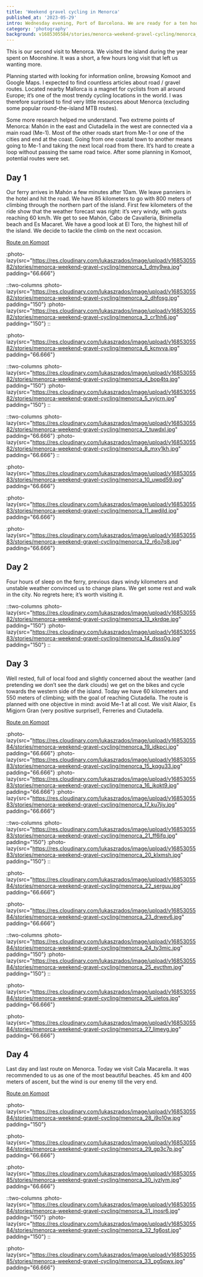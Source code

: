 ```yaml
---
title: 'Weekend gravel cycling in Menorca'
published_at: '2023-05-29'
intro: Wednesday evening, Port of Barcelona. We are ready for a ten hour long ferry ride. After locking the bicycles, we try to make ourselves comfortable in the seats and get some sleep. We have four days in Menorca ahead of us. According to the forecast they will be very windy, cloudy and rainy.
category: 'photography'
background: v1685305584/stories/menorca-weekend-gravel-cycling/menorca_23_drwev6.jpg
---
```


This is our second visit to Menorca. We visited the island during the year spent on Moonshine. It was a short, a few hours long visit that left us wanting more.

Planning started with looking for information online, browsing Komoot and Google Maps. I expected to find countless articles about road / gravel routes. Located nearby Mallorca is a magnet for cyclists from all around Europe; it’s one of the most trendy cycling locations in the world. I was therefore surprised to find very little resources about Menorca (excluding some popular round-the-island MTB routes). 

Some more research helped me understand. Two extreme points of Menorca: Mahón in the east and Ciutadella in the west are connected via a main road (Me-1). Most of the other roads start from Me-1 or one of the cities and end at the coast. Going from one coastal town to another means going to Me-1 and taking the next local road from there. It’s hard to create a loop without passing the same road twice. After some planning in Komoot, potential routes were set. 

## Day 1

Our ferry arrives in Mahón a few minutes after 10am. We leave panniers in the hotel and hit the road. We have 85 kilometers to go with 800 meters of climbing through the northern part of the island. First few kilometers of the ride show that the weather forecast was right: it’s very windy, with gusts reaching 60 km/h. We get to see Mahón, Cabo de Cavalleria, Binimella beach and Es Macaret. We have a good look at El Toro, the highest hill of the island. We decide to tackle the climb on the next occasion. 

[Route on Komoot](https://www.komoot.com/tour/1123910116?share_token=a2n8RQQtJrVAmEAoDtphDhVwlcmaIgWIT0WhP25fGGClbXlwt8&ref=wtd)

:photo-lazy{src="https://res.cloudinary.com/lukaszrados/image/upload/v1685305582/stories/menorca-weekend-gravel-cycling/menorca_1_dmy9wa.jpg" padding="66.666"}

::two-columns
:photo-lazy{src="https://res.cloudinary.com/lukaszrados/image/upload/v1685305582/stories/menorca-weekend-gravel-cycling/menorca_2_dhfosg.jpg" padding="150"}
:photo-lazy{src="https://res.cloudinary.com/lukaszrados/image/upload/v1685305582/stories/menorca-weekend-gravel-cycling/menorca_3_cr1hh6.jpg" padding="150"}
::

:photo-lazy{src="https://res.cloudinary.com/lukaszrados/image/upload/v1685305582/stories/menorca-weekend-gravel-cycling/menorca_6_kcnvva.jpg" padding="66.666"}

::two-columns
:photo-lazy{src="https://res.cloudinary.com/lukaszrados/image/upload/v1685305582/stories/menorca-weekend-gravel-cycling/menorca_4_bop4tq.jpg" padding="150"}
:photo-lazy{src="https://res.cloudinary.com/lukaszrados/image/upload/v1685305582/stories/menorca-weekend-gravel-cycling/menorca_5_vyjcrn.jpg" padding="150"}
::

::two-columns
:photo-lazy{src="https://res.cloudinary.com/lukaszrados/image/upload/v1685305582/stories/menorca-weekend-gravel-cycling/menorca_7_tuwdxl.jpg" padding="66.666"}
:photo-lazy{src="https://res.cloudinary.com/lukaszrados/image/upload/v1685305582/stories/menorca-weekend-gravel-cycling/menorca_8_mxy1kh.jpg" padding="66.666"}
::

:photo-lazy{src="https://res.cloudinary.com/lukaszrados/image/upload/v1685305583/stories/menorca-weekend-gravel-cycling/menorca_10_uwpd59.jpg" padding="66.666"}

:photo-lazy{src="https://res.cloudinary.com/lukaszrados/image/upload/v1685305583/stories/menorca-weekend-gravel-cycling/menorca_11_awdjld.jpg" padding="66.666"}

:photo-lazy{src="https://res.cloudinary.com/lukaszrados/image/upload/v1685305583/stories/menorca-weekend-gravel-cycling/menorca_12_r6o7q8.jpg" padding="66.666"}

## Day 2

Four hours of sleep on the ferry, previous days windy kilometers and unstable weather convinced us to change plans. We get some rest and walk in the city. No regrets here; it’s worth visiting it.

::two-columns
:photo-lazy{src="https://res.cloudinary.com/lukaszrados/image/upload/v1685305582/stories/menorca-weekend-gravel-cycling/menorca_13_xkrdqe.jpg" padding="150"}
:photo-lazy{src="https://res.cloudinary.com/lukaszrados/image/upload/v1685305583/stories/menorca-weekend-gravel-cycling/menorca_14_dsss0g.jpg" padding="150"}
::

## Day 3

Well rested, full of local food and slightly concerned about the weather (and pretending we don’t see the dark clouds) we get on the bikes and cycle towards the western side of the island. Today we have 60 kilometers and 550 meters of climbing; with the goal of reaching Ciutadella. The route is planned with one objective in mind: avoid Me-1 at all cost. We visit Alaior, Es Migjorn Gran (very positive surprise!), Ferreries and Ciutadella.

[Route on Komoot](https://www.komoot.com/tour/1127030023?share_token=adWQjtEITne0Qoz72wIGndmOJu4yjCHsQGDBfKl8Vjsqq7iiDn&ref=wtd)

:photo-lazy{src="https://res.cloudinary.com/lukaszrados/image/upload/v1685305584/stories/menorca-weekend-gravel-cycling/menorca_19_idkpci.jpg" padding="66.666"}
:photo-lazy{src="https://res.cloudinary.com/lukaszrados/image/upload/v1685305583/stories/menorca-weekend-gravel-cycling/menorca_15_kqgu33.jpg" padding="66.666"}
:photo-lazy{src="https://res.cloudinary.com/lukaszrados/image/upload/v1685305583/stories/menorca-weekend-gravel-cycling/menorca_16_jkokt9.jpg" padding="66.666"}
:photo-lazy{src="https://res.cloudinary.com/lukaszrados/image/upload/v1685305583/stories/menorca-weekend-gravel-cycling/menorca_17_ku7jiy.jpg" padding="66.666"}

::two-columns
:photo-lazy{src="https://res.cloudinary.com/lukaszrados/image/upload/v1685305583/stories/menorca-weekend-gravel-cycling/menorca_21_ff6ifq.jpg" padding="150"}
:photo-lazy{src="https://res.cloudinary.com/lukaszrados/image/upload/v1685305583/stories/menorca-weekend-gravel-cycling/menorca_20_klxmsh.jpg" padding="150"}
::

:photo-lazy{src="https://res.cloudinary.com/lukaszrados/image/upload/v1685305584/stories/menorca-weekend-gravel-cycling/menorca_22_serguu.jpg" padding="66.666"}

:photo-lazy{src="https://res.cloudinary.com/lukaszrados/image/upload/v1685305584/stories/menorca-weekend-gravel-cycling/menorca_23_drwev6.jpg" padding="66.666"}

::two-columns
:photo-lazy{src="https://res.cloudinary.com/lukaszrados/image/upload/v1685305584/stories/menorca-weekend-gravel-cycling/menorca_24_ty3mic.jpg" padding="150"}
:photo-lazy{src="https://res.cloudinary.com/lukaszrados/image/upload/v1685305584/stories/menorca-weekend-gravel-cycling/menorca_25_evcthm.jpg" padding="150"}
::

:photo-lazy{src="https://res.cloudinary.com/lukaszrados/image/upload/v1685305584/stories/menorca-weekend-gravel-cycling/menorca_26_uietos.jpg" padding="66.666"}

:photo-lazy{src="https://res.cloudinary.com/lukaszrados/image/upload/v1685305584/stories/menorca-weekend-gravel-cycling/menorca_27_limeyg.jpg" padding="66.666"}

## Day 4

Last day and last route on Menorca. Today we visit Cala Macarella. It was recommended to us as one of the most beautiful beaches. 45 km and 400 meters of ascent, but the wind is our enemy till the very end. 

[Route on Komoot](https://www.komoot.com/tour/1129241242?share_token=aYU7ZZHXiqOEWA9VtNsj9znnzpIXQkR0SlxzyXSOFw7wpziBQZ&ref=wtd)

:photo-lazy{src="https://res.cloudinary.com/lukaszrados/image/upload/v1685305584/stories/menorca-weekend-gravel-cycling/menorca_28_i9o10w.jpg" padding="150"}

:photo-lazy{src="https://res.cloudinary.com/lukaszrados/image/upload/v1685305584/stories/menorca-weekend-gravel-cycling/menorca_29_gp3c7p.jpg" padding="66.666"}

:photo-lazy{src="https://res.cloudinary.com/lukaszrados/image/upload/v1685305585/stories/menorca-weekend-gravel-cycling/menorca_30_jyzlym.jpg" padding="66.666"}

::two-columns
:photo-lazy{src="https://res.cloudinary.com/lukaszrados/image/upload/v1685305584/stories/menorca-weekend-gravel-cycling/menorca_31_jnosr6.jpg" padding="150"}
:photo-lazy{src="https://res.cloudinary.com/lukaszrados/image/upload/v1685305584/stories/menorca-weekend-gravel-cycling/menorca_32_fg6ost.jpg" padding="150"}
::

:photo-lazy{src="https://res.cloudinary.com/lukaszrados/image/upload/v1685305585/stories/menorca-weekend-gravel-cycling/menorca_33_pg5pwx.jpg" padding="66.666"}
